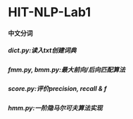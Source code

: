 # HIT-NLP-Lab1
#### 中文分词
##### dict.py:读入txt创建词典
##### fmm.py, bmm.py:最大前向/后向匹配算法
##### score.py:评价precision, recall & f
##### hmm.py:一阶隐马尔可夫算法实现
